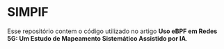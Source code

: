 # SIMPIF

Esse repositório contem o código utilizado no artigo **Uso eBPF em Redes 5G: Um Estudo de Mapeamento Sistemático Assistido por IA**.
